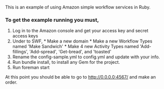 This is an example of using Amazon simple workflow services in Ruby.

### To get the example running you must,
1.   Log in to the Amazon console and get your access key and secret access keys
2.   Under to SWF,
    * Make a new domain
    * Make a new Workflow Types named 'Make Sandwich'
    * Make 4 new Activity Types named 'Add-fillings', 'Add-spread', 'Get-bread', and 'toasted'
3.   Rename the config-sample.yml to config.yml and update with your info.
4.   Run bundle install, to install any Gem for the project.
5.   Run foreman start

At this point you should be able to go to http://0.0.0.0:4567/ and make an order.